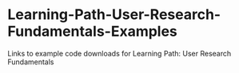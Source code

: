 # Learning-Path-User-Research-Fundamentals-Examples
Links to example code downloads for Learning Path: User Research Fundamentals
